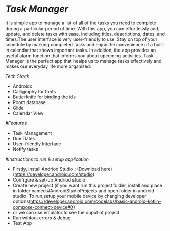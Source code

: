 # *Task Manager*
It is simple app to manage a list of all of the tasks you need to complete during a particular period of time. With this app, you can effortlessly  add, update, and delete tasks with ease, including titles, descriptions, dates, and times.The user interface is very user-friendly to use.
Stay on top of your schedule by marking completed tasks and enjoy the convenience of a built-in calendar that shows important tasks. In addition, the app provides an useful alarm function that informs you about upcoming activities. Task Manager is the perfect app that healps us to manage tasks effectively and makes our everyday life more organized.

*Tech Stack*
- Androidx
- Calligraphy for fonts
- Butterknife for binding the ids
- Room database
- Glide
- Calendar View

*#Features*
- Task Management
- Due Dates
- User-friendly Interface
- Notify tasks

*#Instructions to run & setup application*

- Firstly, Install Andriod Studio : (Download here) (https://developer.android.com/studio)
- Configure & set-up Andriod studio
- Create new project (if you want run this project folder, install and place in folder named #AndroidStudioProjects and open folder in android studio
-To run,setup your mobile device by changing developer options(https://developer.android.com/codelabs/basic-android-kotlin-compose-connect-device#0)
- or we can use emulator to see the ouput of project
- Run wihtout errors & debug
- Test App





